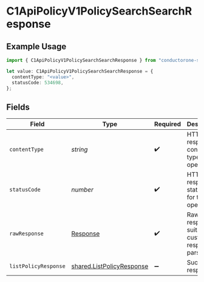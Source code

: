 # C1ApiPolicyV1PolicySearchSearchResponse

## Example Usage

```typescript
import { C1ApiPolicyV1PolicySearchSearchResponse } from "conductorone-sdk-typescript/sdk/models/operations";

let value: C1ApiPolicyV1PolicySearchSearchResponse = {
  contentType: "<value>",
  statusCode: 534698,
};
```

## Fields

| Field                                                                         | Type                                                                          | Required                                                                      | Description                                                                   |
| ----------------------------------------------------------------------------- | ----------------------------------------------------------------------------- | ----------------------------------------------------------------------------- | ----------------------------------------------------------------------------- |
| `contentType`                                                                 | *string*                                                                      | :heavy_check_mark:                                                            | HTTP response content type for this operation                                 |
| `statusCode`                                                                  | *number*                                                                      | :heavy_check_mark:                                                            | HTTP response status code for this operation                                  |
| `rawResponse`                                                                 | [Response](https://developer.mozilla.org/en-US/docs/Web/API/Response)         | :heavy_check_mark:                                                            | Raw HTTP response; suitable for custom response parsing                       |
| `listPolicyResponse`                                                          | [shared.ListPolicyResponse](../../../sdk/models/shared/listpolicyresponse.md) | :heavy_minus_sign:                                                            | Successful response                                                           |